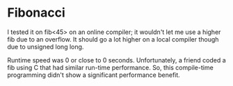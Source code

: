 # Fibonacci 

I tested it on fib<45> on an online compiler; it wouldn't let me use a higher fib due to an overflow. It should go a lot higher on a local compiler though due to unsigned long long.

Runtime speed was 0 or close to 0 seconds. Unfortunately, a friend coded a fib using C that had similar run-time performance. So, this compile-time programming didn't show a significant performance benefit.